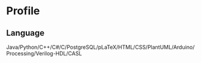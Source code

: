 # Profile

## Language
Java/Python/C++/C#/C/PostgreSQL/pLaTeX/HTML/CSS/PlantUML/Arduino/Processing/Verilog-HDL/CASL
<!-- Java, Python, C++, C#, C, PostgreSQL, pLaTeX, HTML, CSS, PlantUML, Arduino, Processing，Verilog-HDL，CASL   -->
<!-- Git，Make，Unity，DXライブラリ，JavaFX，Google Colab，Jupyter notebook，OpenGL，Apache Tomcat，Android Studio，Arduino IDE，VIVADO -->
